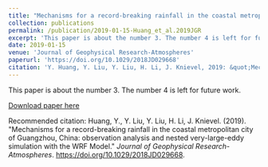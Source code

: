 ```yaml
---
title: "Mechanisms for a record-breaking rainfall in the coastal metropolitan city of Guangzhou, China: observation analysis and nested very-large-eddy simulation with the WRF Model"
collection: publications
permalink: /publication/2019-01-15-Huang_et_al.2019JGR
excerpt: 'This paper is about the number 3. The number 4 is left for future work.'
date: 2019-01-15
venue: 'Journal of Geophysical Research-Atmospheres'
paperurl: 'https://doi.org/10.1029/2018JD029668'
citation: 'Y. Huang, Y. Liu, Y. Liu, H. Li, J. Knievel, 2019: &quot;Mechanisms for a record-breaking rainfall in the coastal metropolitan city of Guangzhou, China: observation analysis and nested very-large-eddy simulation with the WRF Model.&quot; <i>Journal of Geophysical Research-Atmospheres</i>. https://doi.org/10.1029/2018JD029668.'
---
```

This paper is about the number 3. The number 4 is left for future work.

[Download paper here](https://doi.org/10.1029/2018JD029668)

Recommended citation: Huang, Y., Y. Liu, Y. Liu, H. Li, J. Knievel. (2019). "Mechanisms for a record-breaking rainfall in the coastal metropolitan city of Guangzhou, China: observation analysis and nested very-large-eddy simulation with the WRF Model." <i>Journal of Geophysical Research-Atmospheres</i>. https://doi.org/10.1029/2018JD029668.
